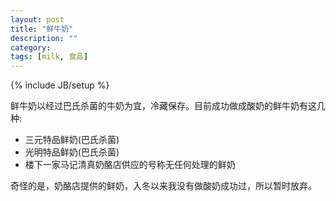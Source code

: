 ```yaml
---
layout: post
title: "鲜牛奶"
description: ""
category: 
tags: [milk, 食品]
---
```

{% include JB/setup %}

鲜牛奶以经过巴氏杀菌的牛奶为宜，冷藏保存。目前成功做成酸奶的鲜牛奶有这几种:

* 三元特品鲜奶(巴氏杀菌)
* 光明特品鲜奶(巴氏杀菌)
* 楼下一家马记清真奶酪店供应的号称无任何处理的鲜奶

奇怪的是，奶酪店提供的鲜奶，入冬以来我没有做酸奶成功过，所以暂时放弃。
